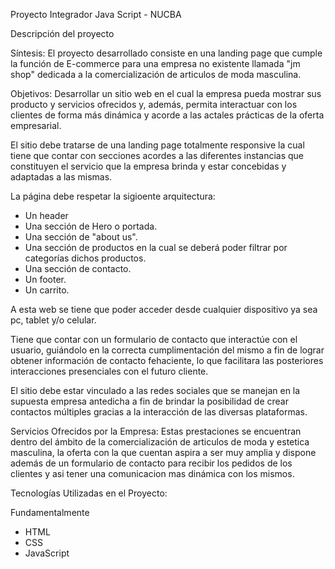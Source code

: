 Proyecto Integrador Java Script - NUCBA

Descripción del proyecto

Síntesis:
El proyecto desarrollado consiste en una landing page que cumple la función de E-commerce para una empresa no existente llamada "jm shop" dedicada a la comercialización de articulos de moda masculina.

Objetivos:
Desarrollar un sitio web en el cual la empresa pueda mostrar sus producto y servicios ofrecidos y, además, permita interactuar con los clientes de forma más dinámica y acorde a las actales prácticas de la oferta empresarial.

El sitio debe tratarse de una landing page totalmente responsive la cual tiene que contar con secciones acordes a las diferentes instancias que constituyen el servicio que la empresa brinda y estar concebidas y adaptadas a las mismas.

La página debe respetar la sigioente arquitectura:

- Un header
- Una sección de Hero o portada.
- Una sección de "about us".
- Una sección de productos en la cual se deberá poder filtrar por categorías dichos productos.
- Una sección de contacto.
- Un footer.
- Un carrito.

A esta web se tiene que poder acceder desde cualquier dispositivo ya sea pc, tablet y/o celular.

Tiene que contar con un formulario de contacto que interactúe con el usuario, guiándolo en la correcta cumplimentación del mismo a fin de lograr obtener información de contacto fehaciente, lo que facilitara las posteriores interacciones presenciales con el futuro cliente.

El sitio debe estar vinculado a las redes sociales que se manejan en la supuesta empresa antedicha a fin de brindar la posibilidad de crear contactos múltiples gracias a la interacción de las diversas plataformas.

Servicios Ofrecidos por la Empresa:
Estas prestaciones se encuentran dentro del ámbito de la comercialización de articulos de moda y estetica masculina, la oferta con la que cuentan aspira a ser muy amplia y dispone además de un formulario de contacto para recibir los pedidos de los clientes y asi tener una comunicacion mas dinámica con los mismos.

Tecnologías Utilizadas en el Proyecto:

Fundamentalmente

- HTML
- CSS
- JavaScript
